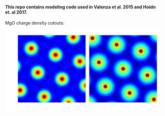 #### This repo contains modeling code used in Valenza et al. 2015 and Hoidn et. al 2017.

MgO charge density cutouts:

![charge density cutouts parallel to the 111 plane of (ambient, ionic) MgO](https://github.com/hoidn/orbitallib/raw/02a332dbc931a83adc9ce3603f5939548f6b8737/form_factors/images/111_no_ionization.png)
